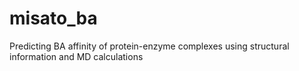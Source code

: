 # misato_ba
Predicting BA affinity of protein-enzyme complexes using structural information and MD calculations
